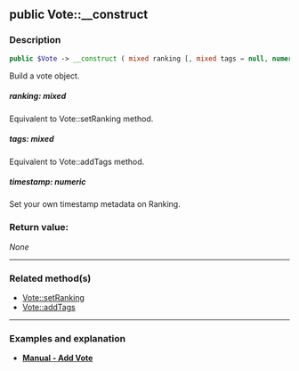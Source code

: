 ## public Vote::__construct

### Description    

```php
public $Vote -> __construct ( mixed ranking [, mixed tags = null, numeric timestamp = null] )
```

Build a vote object.
    

##### **ranking:** *mixed*   
Equivalent to Vote::setRanking method.    


##### **tags:** *mixed*   
Equivalent to Vote::addTags method.    


##### **timestamp:** *numeric*   
Set your own timestamp metadata on Ranking.    


### Return value:   

_None_


---------------------------------------

### Related method(s)      

* [Vote::setRanking](../Vote%20Class/public%20Vote--setRanking.md)    
* [Vote::addTags](../Vote%20Class/public%20Vote--addTags.md)    

---------------------------------------

### Examples and explanation

* **[Manual - Add Vote](https://github.com/julien-boudry/Condorcet/wiki/II-%23-B.-Vote-management-%23-1.-Add-Vote)**    
